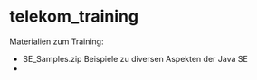 # telekom_training

Materialien zum Training:
- SE_Samples.zip    Beispiele zu diversen Aspekten der Java SE
- 


